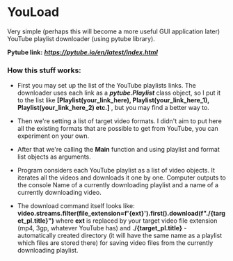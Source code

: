 # YouLoad #

Very simple (perhaps this will become a more useful GUI application later) YouTube playlist downloader (using pytube library).


**Pytube link:**  ***https://pytube.io/en/latest/index.html***


### How this stuff works: ###

- First you may set up the list of the YouTube playlists links. 
The downloader uses each link as a ***pytube.Playlist*** class object, so I put it to the list like
**[Playlist(your_link_here), Playlist(your_link_here_1), Playlist(your_link_here_2) etc.]** , but you may find a better way to.  

- Then we're setting a list of target video formats.
I didn't aim to put here all the existing formats that are possible to get from YouTube, you can experiment on your own.

- After that we're calling the **Main** function and using playlist and format list objects as arguments.
- Program considers each YouTube playlist as a list of video objects. It iterates all the videos and downloads it one by one.
Computer outputs to the console Name of a currently downloading playlist and a name of a currently downloading video.
- The download command itself looks like:
**video.streams.filter(file_extension=f'{ext}').first().download(f"./{target_pl.title}")** where **ext** is replaced by your 
target video file extension (mp4, 3gp, whatever YouTube has) and **./{target_pl.title}** - automatically created directory 
(it will have the same name as a playlist which files are stored there) for saving video files from the currently downloading playlist.